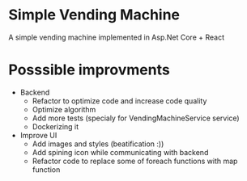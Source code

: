 # Simple Vending Machine
A simple vending machine implemented in Asp.Net Core + React

# Posssible improvments

- Backend
  - Refactor to optimize code and increase code quality 
  - Optimize algorithm
  - Add more tests (specialy for VendingMachineService service) 
  - Dockerizing it   
- Improve UI
  - Add images and styles (beatification :))
  - Add spining icon while communicating with backend
  - Refactor code to replace some of foreach functions with map function

